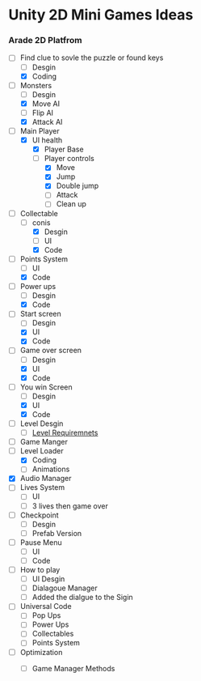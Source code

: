 
# Unity 2D Mini Games Ideas

### Arade 2D Platfrom
- [ ] Find clue to sovle the puzzle or found keys
	- [ ] Desgin 
	- [x] Coding
- [ ] Monsters
	- [ ] Desgin
	- [x] Move AI
	- [ ] Flip AI
	- [x] Attack AI 	
- [ ] Main Player 
	- [x] UI health
        - [x] Player Base
        - [ ] Player controls
        	- [x] Move
        	- [x] Jump
        	- [x] Double jump
        	- [ ] Attack 	
        	- [ ] Clean up
- [ ] Collectable
	- [ ] conis
		- [x] Desgin
		- [ ] UI
		- [x] Code 
- [ ] Points System
	- [ ] UI
	- [x] Code
- [ ] Power ups
	- [ ] Desgin
	- [x] Code
- [ ] Start screen
   - [ ] Desgin
   - [x] UI
   - [x] Code
- [ ] Game over screen
   - [ ] Desgin
   - [x] UI
   - [x] Code
- [ ] You win Screen
   - [ ] Desgin
   - [x] UI
   - [x] Code
- [ ] Level Desgin
	- [ ] 	[Level Requiremnets](https://github.com/DangerousDaniel/Arcade2DCookingPlatformer/blob/Benjamin/levelDesignReq.md)
- [ ] Game Manger
- [ ] Level Loader
	- [x] Coding
	- [ ] Animations
- [x] Audio Manager
- [ ] Lives System
	- [ ] UI
	- [ ] 3 lives then game over
- [ ] Checkpoint
	- [ ] Desgin
	- [ ] Prefab Version
- [ ] Pause Menu
	- [ ] UI
	- [ ] Code
- [ ] How to play
	- [ ] UI Desgin
	- [ ] Dialagoue Manager
	- [ ] Added the dialgue to the Sigin 
- [ ] Universal Code
	- [ ]  Pop Ups
	- [ ]  Power Ups
	- [ ]  Collectables
	- [ ]  Points System
- [ ] Optimization
	- [ ] Game Manager Methods	

	
	

	
	
	
